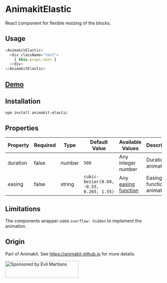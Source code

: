 # AnimakitElastic
React component for flexible resizing of the blocks.

## Usage

```javascript
<AnimakitElastic>
  <div className="text">
    { this.props.text }
  </div>
</AnimakitElastic>
```

## [Demo](https://animakit.github.io/#/elastic)

## Installation

```
npm install animakit-elastic
```

## Properties

| Property | Required | Type | Default Value  | Available Values  | Description |
| ----- | ----- | ----- | ----- | ----- | ----- |
| duration | false | number | `500` | Any integer number | Duration of animation |
| easing | false | string | `cubic-bezier(0.68, -0.55, 0.265, 1.55)` | Any [easing function](http://easings.net/) | Easing function of animation |

## Limitations

The components wrapper uses `overflow: hidden` to implement the animation.

## Origin

Part of Animakit.
See https://animakit.github.io for more details.

<a href="https://evilmartians.com/?utm_source=animakit">
  <img src="https://evilmartians.com/badges/sponsored-by-evil-martians.svg"
       alt="Sponsored by Evil Martians" width="236" height="54">
</a>
